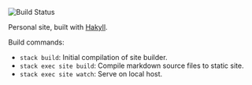 ![Build Status](https://gitlab.com/pages/hakyll/badges/master/build.svg)

Personal site, built with [Hakyll](https://jaspervdj.be/hakyll/).

Build commands:

- `stack build`: Initial compilation of site builder.
- `stack exec site build`: Compile markdown source files to static site.
- `stack exec site watch`: Serve on local host.
